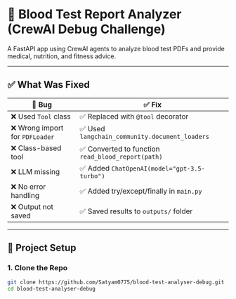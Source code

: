 # 🧪 Blood Test Report Analyzer (CrewAI Debug Challenge)

A FastAPI app using CrewAI agents to analyze blood test PDFs and provide medical, nutrition, and fitness advice.

---

## ✅ What Was Fixed

| 🔧 Bug | ✅ Fix |
|-------|-------|
| ❌ Used `Tool` class | ✅ Replaced with `@tool` decorator |
| ❌ Wrong import for `PDFLoader` | ✅ Used `langchain_community.document_loaders` |
| ❌ Class-based tool | ✅ Converted to function `read_blood_report(path)` |
| ❌ LLM missing | ✅ Added `ChatOpenAI(model="gpt-3.5-turbo")` |
| ❌ No error handling | ✅ Added try/except/finally in `main.py` |
| ❌ Output not saved | ✅ Saved results to `outputs/` folder |

---

## 🧰 Project Setup

### 1. Clone the Repo

```bash
git clone https://github.com/Satyam0775/blood-test-analyser-debug.git
cd blood-test-analyser-debug
